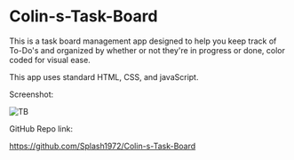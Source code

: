 # Colin-s-Task-Board


This is a task board management app designed to help you keep track of To-Do's and organized by whether or not they're in progress or done, color coded for visual ease.

This app uses standard HTML, CSS, and javaScript.

Screenshot:

![TB](https://github.com/user-attachments/assets/f13bd2b0-8b21-474c-b32c-e9f942247ae8)


GitHub Repo link:

https://github.com/Splash1972/Colin-s-Task-Board
